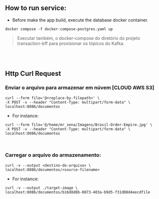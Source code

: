 

 ## How to run service:
 
 - Before make the app build, execute the database docker container.
 
 ``` 
docker compose -f docker-compose-postgres.yaml up
 ```

 > Executar também, o docker-compose do diretório do projeto transaction-bff para provisionar os tópicos do Kafka.

<br><br>

 ## Http Curl Request
 ### Enviar o arquivo para armazenar em núvem [CLOUD AWS S3]

 ```
curl --form file='@<replace-by-filepath>' \
-X POST -v --header "Content-Type: multipart/form-data" \
localhost:8086/documentos
 ```

 - For instance: 
```
curl --form file='@/home/mr_sena/Imagens/Brasil-Order-Empire.jpg' \
-X POST -v --header "Content-Type: multipart/form-data" \
localhost:8086/documentos
```
<br>

 ### Carregar o arquívo do armazenamento: 

 ```
curl -v --output <destino-do-arquivo> \
localhost:8086/documentos/<source-filename>
```

 - For instance: 
 ```
curl -v --output ./target-image \
localhost:8086/documentos/b16d8d8b-0873-403a-b9d5-f31d08d4eecdfile
```
